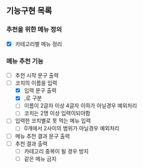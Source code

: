 ## 기능구현 목록

### 추천을 위한 메뉴 정의

- [x] 카테고리별 메뉴 정리

### 메뉴 추천 기능
- [ ] 추천 시작 문구 출력
- [ ] 코치의 이름을 입력
  - [x] 입력 문구 출력
  - [x] ,로 구분
  - [ ] 이름이 2글자 이상 4글자 이하가 아닐경우 예외처리
  - [ ] 코치는 2명 이상 입력이되야함
- [ ] 입력한 코치별로 못 먹는 메뉴 입력
  - [ ] 0개에서 2사이의 범위가 아닐경우 예외처리
- [ ] 메뉴 추천 결과 문구 출력
- [ ] 추천 결과 출력
  - [ ] 카테고리 중복이 될 경우 방지
  - [ ] 같은 메뉴 금지
